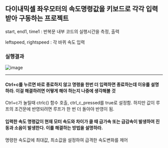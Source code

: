 ## 다이내믹셀 좌우모터의 속도명령값을 키보드로 각각 입력 받아 구동하는 프로젝트

start, end1, time1 : 반복문 내부 코드의 실행시간을 측정, 출력

leftspeed, rightspeed : 각 바퀴 속도 입력

### 실행결과

![image](https://github.com/user-attachments/assets/48901f70-06b4-4e58-8769-1188877848b1)

---

#### Ctrl+c를 누르면 바로 종료하지 않고 명령을 한번 더 입력하면 종료하는데 이유를 설명하라. 이걸 해결하려면 어떻게 해야 하는지 나중에 생각해볼 것

Ctrl+c가 눌릴때 ctrlc() 함수 호출, ctrl_c_pressed를 true로 설정함. 하지만 값이 루프의 조건문에 반영되려면 루프가 한 번 더 돌아야 반영이 됨.

#### 입력한 속도 명령값이 현재 모터 속도와 차이가 클 때 급가속 또는 급감속이 발생하여 진동과 소음이 발생한다. 이를 해결하는 방법을 설명하라.

명령한 속도값에 최대값, 최소값을 설정하여 급격한 속도변화를 제어
